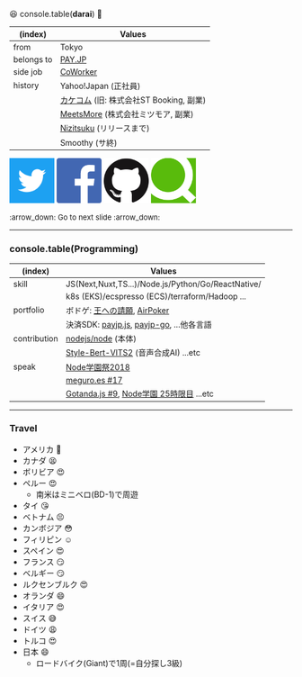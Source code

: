 <!-- .slide: data-background="img/profile.jpeg""-->
<!-- .slide: data-background-opacity="0.5"-->
:laughing: console.table(**darai**) :speech_balloon:

|(index)|Values|
|---|---|
|from|Tokyo|
|belongs to|[PAY.JP](https://pay.jp/)|
|side job|[CoWorker](http://coworker.co.jp/)|
|history|Yahoo!Japan (正社員)|
||[カケコム](https://www.kakekomu.com/) (旧: 株式会社ST Booking, 副業) |
||[MeetsMore](https://meetsmore.com/) (株式会社ミツモア, 副業) |
||[Nizitsuku](https://nztk.jp/) (リリースまで)|
||Smoothy (サ終)|

<a href="https://mobile.twitter.com/darai_0512" target="_blank"><img src="./img/Twitter_Social_Icon_Square_Color.png" width="80" height="80"/></a>
<a href="https://facebook.com/daiki.arai.16" target="_blank"><img src="./img/flogo_RGB_HEX-114.png" width="80" height="80"/></a>
<a href="https://github.com/darai0512" target="_blank"><img src="./img/GitHub-Mark-120px-plus.png" width="80" height="80"/></a>
<a href="https://qiita.com/darai0512" target="_blank"><img src="./img/qiita-favicon.png" width="80" height="80"/></a>

<p style="font-size: small;"> :arrow_down: Go to next slide :arrow_down:</p>

------

<!-- .slide: data-background="img/nodejs.svg"-->
<!-- .slide: data-background-opacity="0.3"-->
<!-- .slide: data-background-size="contain"-->
### console.table(Programming)

|(index)|Values|
|---|---|
|skill|JS(Next,Nuxt,TS...)/Node.js/Python/Go/ReactNative/|
||k8s (EKS)/ecspresso (ECS)/terraform/Hadoop ...|
|portfolio|ボドゲ: [王への請願](https://to-court-the-king-js.vercel.app/), [AirPoker](https://air-poker.vercel.app/)|
||決済SDK: [payjp.js](https://pay.jp/docs/payjs), [payjp-go](https://github.com/payjp/payjp-go), ...他各言語|
|contribution|[nodejs/node](https://github.com/nodejs/node/pulls?q=is%3Apr+author%3Adarai0512+is%3Aclosed) (本体)|
||[Style-Bert-VITS2](https://github.com/litagin02/Style-Bert-VITS2) (音声合成AI) ...etc|
|speak|[Node学園祭2018](https://darai0512.github.io/nodefest2018/#/)|
||[meguro.es #17](https://darai0512.github.io/talks/meguroes_20181004/#/)|
||[Gotanda.js #9](https://darai0512.github.io/talks/gotandajs_20171006/#/), [Node学園 25時限目](https://speakerdeck.com/darai0512/slack-codegolf) ...etc|

---

<!-- .slide: data-background="img/lifepinner.jpg""-->
<!-- .slide: data-background-opacity="0.7"-->
<!-- .slide: data-background-size="contain"-->
<!-- .slide: style="font-size: 22px;text-align: left;"-->
### Travel

- アメリカ :triumph:
- カナダ :tired_face:
- ボリビア :heart_eyes:
- ペルー :heart_eyes:
  - 南米はミニベロ(BD-1)で周遊
- タイ :kissing_heart:
- ベトナム :persevere:
- カンボジア :flushed:
- フィリピン :relaxed:
- スペイン :heart_eyes:
- フランス :smirk:
- ベルギー :smirk:
- ルクセンブルク :heart_eyes:
- オランダ :smile:
- イタリア :heart_eyes:
- スイス :sweat_smile:
- ドイツ :weary:
- トルコ :heart_eyes:
- 日本 :smile:
  - ロードバイク(Giant)で1周(=自分探し3級)
